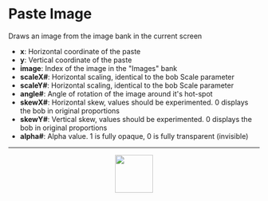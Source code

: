 # Paste Image
Draws an image from the image bank in the current screen
- **x**: Horizontal coordinate of the paste
- **y**: Vertical coordinate of the paste
- **image**: Index of the image in the "Images" bank
- **scaleX#**: Horizontal scaling, identical to the bob Scale parameter
- **scaleY#**: Horizontal scaling, identical to the bob Scale parameter
- **angle#**: Angle of rotation of the image around it's hot-spot
- **skewX#**: Horizontal skew, values should be experimented. 0 displays the bob in original proportions
- **skewY#**: Vertical skew, values should be experimented. 0 displays the bob in original proportions
- **alpha#**: Alpha value. 1 is fully opaque, 0 is fully transparent (invisible)
---
<p align="center"><img valign="middle" width="76px" src="https://drive.google.com/uc?export=view&id=1c2KO0LJpvMS9X9CAGV6dOfciR7OWhdKA" /></p>